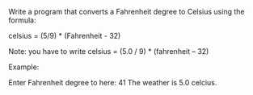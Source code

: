 Write a program that converts a Fahrenheit degree to Celsius using the formula:

celsius = (5/9) * (Fahrenheit - 32)

Note: you have to write
    celsius = (5.0 / 9) * (fahrenheit – 32)

Example:

Enter Fahrenheit degree to here: 41
The weather is 5.0 celcius.

